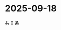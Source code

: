 # 2025-09-18

共 0 条

<!-- BEGIN BILIBILI -->
<!-- 最后更新时间 2025-09-18 00:10:54 +0800 -->

<!-- END BILIBILI -->